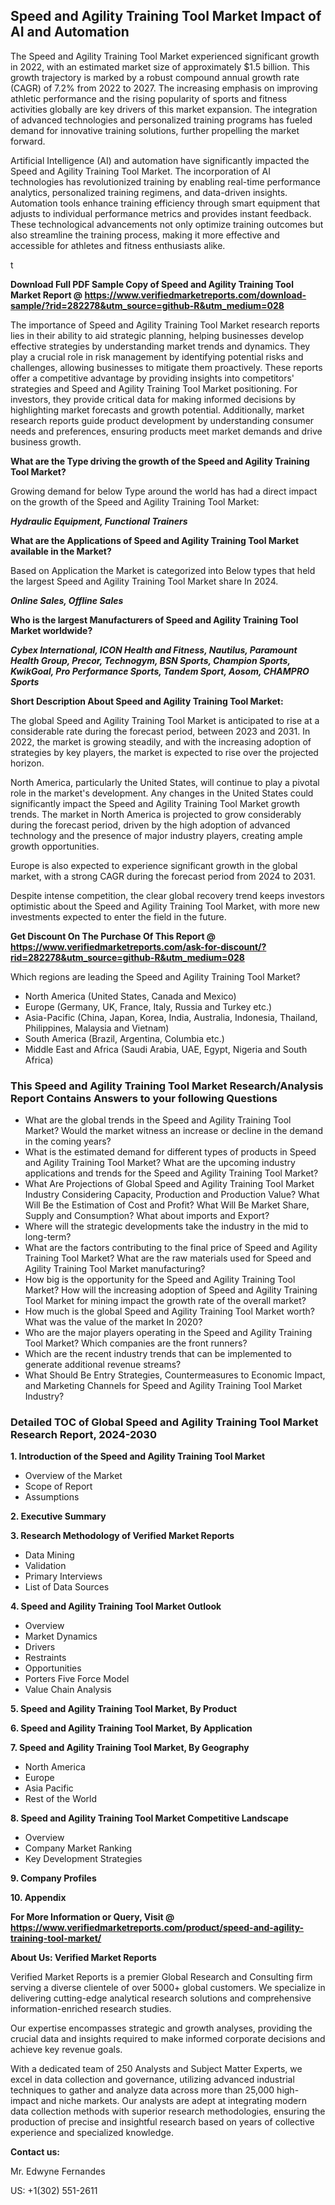 <h2>Speed and Agility Training Tool Market Impact of AI and Automation</h2><p>The Speed and Agility Training Tool Market experienced significant growth in 2022, with an estimated market size of approximately $1.5 billion. This growth trajectory is marked by a robust compound annual growth rate (CAGR) of 7.2% from 2022 to 2027. The increasing emphasis on improving athletic performance and the rising popularity of sports and fitness activities globally are key drivers of this market expansion. The integration of advanced technologies and personalized training programs has fueled demand for innovative training solutions, further propelling the market forward.</p><p>Artificial Intelligence (AI) and automation have significantly impacted the Speed and Agility Training Tool Market. The incorporation of AI technologies has revolutionized training by enabling real-time performance analytics, personalized training regimens, and data-driven insights. Automation tools enhance training efficiency through smart equipment that adjusts to individual performance metrics and provides instant feedback. These technological advancements not only optimize training outcomes but also streamline the training process, making it more effective and accessible for athletes and fitness enthusiasts alike.</p>t</p><p id="" class=""><strong>Download Full PDF Sample Copy of Speed and Agility Training Tool Market Report @ <a href="https://www.verifiedmarketreports.com/download-sample/?rid=282278&utm_source=github-R&utm_medium=028" target="_blank">https://www.verifiedmarketreports.com/download-sample/?rid=282278&utm_source=github-R&utm_medium=028</a></strong></p><p>The importance of&nbsp;Speed and Agility Training Tool Market research reports lies in their ability to aid strategic planning, helping businesses develop effective strategies by understanding market trends and dynamics. They play a crucial role in risk management by identifying potential risks and challenges, allowing businesses to mitigate them proactively. These reports offer a competitive advantage by providing insights into competitors' strategies and Speed and Agility Training Tool Market positioning. For investors, they provide critical data for making informed decisions by highlighting market forecasts and growth potential. Additionally, market research reports guide product development by understanding consumer needs and preferences, ensuring products meet market demands and drive business growth.</p><p><strong>What are the&nbsp;Type driving the growth of the Speed and Agility Training Tool Market?</strong></p><p id="" class="">Growing demand for below Type around the world has had a direct impact on the growth of the Speed and Agility Training Tool Market:</p><em><strong>Hydraulic Equipment, Functional Trainers</strong></em></p><strong>What are the&nbsp;Applications&nbsp;of Speed and Agility Training Tool Market available in the Market?</strong></p><p id="" class="">Based on Application the Market is categorized into Below types that held the largest Speed and Agility Training Tool Market share In 2024.</p><em><strong>Online Sales, Offline Sales</strong></em></p><strong>Who is the largest Manufacturers of Speed and Agility Training Tool Market worldwide?</strong></p><p><em><strong>Cybex International, ICON Health and Fitness, Nautilus, Paramount Health Group, Precor, Technogym, BSN Sports, Champion Sports, KwikGoal, Pro Performance Sports, Tandem Sport, Aosom, CHAMPRO Sports</strong></em></p><p id="" class=""><strong>Short Description About Speed and Agility Training Tool Market:</strong></p><p>The global Speed and Agility Training Tool Market is anticipated to rise at a considerable rate during the forecast period, between 2023 and 2031. In 2022, the market is growing steadily, and with the increasing adoption of strategies by key players, the market is expected to rise over the projected horizon.</p><p>North America, particularly the United States, will continue to play a pivotal role in the market's development. Any changes in the United States could significantly impact the Speed and Agility Training Tool Market growth trends. The market in North America is projected to grow considerably during the forecast period, driven by the high adoption of advanced technology and the presence of major industry players, creating ample growth opportunities.</p><p>Europe is also expected to experience significant growth in the global market, with a strong CAGR during the forecast period from 2024 to 2031.</p><p>Despite intense competition, the clear global recovery trend keeps investors optimistic about the Speed and Agility Training Tool Market, with more new investments expected to enter the field in the future.</p><p id="" class=""><strong>Get Discount On The Purchase Of This Report @ <a href="https://www.verifiedmarketreports.com/ask-for-discount/?rid=282278&utm_source=github-R&utm_medium=028" target="_blank">https://www.verifiedmarketreports.com/ask-for-discount/?rid=282278&utm_source=github-R&utm_medium=028</a></strong></p>Which regions are leading the Speed and Agility Training Tool Market?</p><ul><li>North America (United States, Canada and Mexico)</li><li>Europe (Germany, UK, France, Italy, Russia and Turkey etc.)</li><li>Asia-Pacific (China, Japan, Korea, India, Australia, Indonesia, Thailand, Philippines, Malaysia and Vietnam)</li><li>South America (Brazil, Argentina, Columbia etc.)</li><li>Middle East and Africa (Saudi Arabia, UAE, Egypt, Nigeria and South Africa)</li></ul><h3 id="" class="">This Speed and Agility Training Tool Market Research/Analysis Report Contains Answers to your following Questions</h3><ul><li>What are the global trends in the Speed and Agility Training Tool Market? Would the market witness an increase or decline in the demand in the coming years?</li><li>What is the estimated demand for different types of products in Speed and Agility Training Tool Market? What are the upcoming industry applications and trends for the Speed and Agility Training Tool Market?</li><li>What Are Projections of Global Speed and Agility Training Tool Market Industry Considering Capacity, Production and Production Value? What Will Be the Estimation of Cost and Profit? What Will Be Market Share, Supply and Consumption? What about imports and Export?</li><li>Where will the strategic developments take the industry in the mid to long-term?</li><li>What are the factors contributing to the final price of Speed and Agility Training Tool Market? What are the raw materials used for Speed and Agility Training Tool Market manufacturing?</li><li>How big is the opportunity for the Speed and Agility Training Tool Market? How will the increasing adoption of Speed and Agility Training Tool Market for mining impact the growth rate of the overall market?</li><li>How much is the global Speed and Agility Training Tool Market worth? What was the value of the market In 2020?</li><li>Who are the major players operating in the Speed and Agility Training Tool Market? Which companies are the front runners?</li><li>Which are the recent industry trends that can be implemented to generate additional revenue streams?</li><li>What Should Be Entry Strategies, Countermeasures to Economic Impact, and Marketing Channels for Speed and Agility Training Tool Market Industry?</li></ul><h3 id="" class="">Detailed TOC of Global Speed and Agility Training Tool Market Research Report, 2024-2030</h3><p id="" class=""><strong>1. Introduction of the Speed and Agility Training Tool Market</strong></p><ul><li>Overview of the Market</li><li>Scope of Report</li><li>Assumptions</li></ul><p id="" class=""><strong>2. Executive Summary</strong></p><p id="" class=""><strong>3. Research Methodology of Verified Market Reports</strong></p><ul><li>Data Mining</li><li>Validation</li><li>Primary Interviews</li><li>List of Data Sources</li></ul><p id="" class=""><strong>4. Speed and Agility Training Tool Market Outlook</strong></p><ul><li>Overview</li><li>Market Dynamics</li><li>Drivers</li><li>Restraints</li><li>Opportunities</li><li>Porters Five Force Model</li><li>Value Chain Analysis</li></ul><p id="" class=""><strong>5. Speed and Agility Training Tool Market, By Product</strong></p><p id="" class=""><strong>6. Speed and Agility Training Tool Market, By Application</strong></p><p id="" class=""><strong>7. Speed and Agility Training Tool Market, By Geography</strong></p><ul><li>North America</li><li>Europe</li><li>Asia Pacific</li><li>Rest of the World</li></ul><p id="" class=""><strong>8. Speed and Agility Training Tool Market Competitive Landscape</strong></p><ul><li>Overview</li><li>Company Market Ranking</li><li>Key Development Strategies</li></ul><p id="" class=""><strong>9. Company Profiles</strong></p><p id="" class=""><strong>10. Appendix</strong></p><p id="" class=""><strong>For More Information or Query, Visit @ <a href="https://www.verifiedmarketreports.com/product/speed-and-agility-training-tool-market/" target="_blank">https://www.verifiedmarketreports.com/product/speed-and-agility-training-tool-market/</a></strong></p><p id="" class=""><strong>About Us: Verified Market Reports</strong></p><p id="" class="">Verified Market Reports is a premier Global Research and Consulting firm serving a diverse clientele of over 5000+ global customers. We specialize in delivering cutting-edge analytical research solutions and comprehensive information-enriched research studies.</p><p id="" class="">Our expertise encompasses strategic and growth analyses, providing the crucial data and insights required to make informed corporate decisions and achieve key revenue goals.</p><p id="" class="">With a dedicated team of 250 Analysts and Subject Matter Experts, we excel in data collection and governance, utilizing advanced industrial techniques to gather and analyze data across more than 25,000 high-impact and niche markets. Our analysts are adept at integrating modern data collection methods with superior research methodologies, ensuring the production of precise and insightful research based on years of collective experience and specialized knowledge.</p><p id="" class=""><strong>Contact us:</strong></p><p id="" class="">Mr. Edwyne Fernandes</p><p id="" class="">US: +1(302) 551-2611</p>
